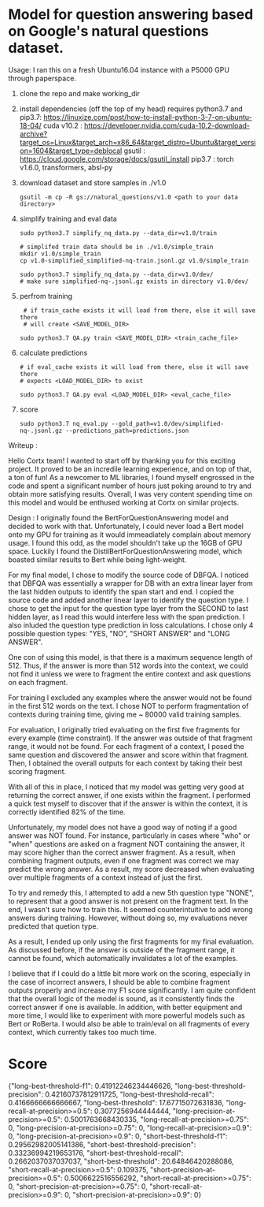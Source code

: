 # Model for question answering based on Google's natural questions dataset.

Usage: I ran this on a fresh Ubuntu16.04 instance with a P5000 GPU through paperspace.

1) clone the repo and make working_dir
2) install dependencies (off the top of my head)
	requires python3.7 and pip3.7: https://linuxize.com/post/how-to-install-python-3-7-on-ubuntu-18-04/
	cuda v10.2 : https://developer.nvidia.com/cuda-10.2-download-archive?target_os=Linux&target_arch=x86_64&target_distro=Ubuntu&target_version=1604&target_type=deblocal
	gsutil : https://cloud.google.com/storage/docs/gsutil_install
	pip3.7 : torch v1.6.0, transformers, absl-py



3) download dataset and store samples in ./v1.0

	```
	gsutil -m cp -R gs://natural_questions/v1.0 <path to your data directory>
	```
4) simplify training and eval data
	
	```
	sudo python3.7 simplify_nq_data.py --data_dir=v1.0/train
	
	# simplifed train data should be in ./v1.0/simple_train 
	mkdir v1.0/simple_train
	cp v1.0-simplified_simplified-nq-train.jsonl.gz v1.0/simple_train

	sudo python3.7 simplify_nq_data.py --data_dir=v1.0/dev/
	# make sure simplified-nq-.jsonl.gz exists in directory v1.0/dev/ 
	```

5) perfrom training
	
	```
	 # if train_cache exists it will load from there, else it will save there
	 # will create <SAVE_MODEL_DIR> 
	 
	sudo python3.7 QA.py train <SAVE_MODEL_DIR> <train_cache_file>
	```
6) calculate predictions
	
	```
	# if eval_cache exists it will load from there, else it will save there
	# expects <LOAD_MODEL_DIR> to exist 
	
	sudo python3.7 QA.py eval <LOAD_MODEL_DIR> <eval_cache_file>
	```
7) score
	
	```
	sudo python3.7 nq_eval.py --gold_path=v1.0/dev/simplified-nq-.jsonl.gz --predictions_path=predictions.json
	```

Writeup :

Hello Cortx team! I wanted to start off by thanking you for this exciting project. It proved to be an incredile learning experience, and on top of that, a ton of fun! As a newcomer to ML libraries, I found myself engrossed in the code and spent a significant number of hours just poking around to try and obtain more satisfying results. Overall, I was very content spending time on this model and would be enthused working at Cortx on similar projects.

Design : 
I originally found the BertForQuestionAnswering model and decided to work with that. Unfortunately, I could never load a Bert model onto my GPU for training as it would immeadiately complain about memory usage. I found this odd, as the model shouldn't take up the 16GB of GPU space. Luckily I found the DistilBertForQuestionAnswering model, which boasted similar results to Bert while being light-weight. 

For my final model, I chose to modify the source code of DBFQA. I noticed that DBFQA was essentially a wrapper for DB with an extra linear layer from the last hidden outputs to identify the span start and end. I copied the source code and added another linear layer to identify the question type. I chose to get the input for the question type layer from the SECOND to last hidden layer, as I read this would interfere less with the span prediction. I also inluded the question type prediction in loss calculations. I chose only 4 possible question types: "YES, "NO", "SHORT ANSWER" and "LONG ANSWER".

One con of using this model, is that there is a maximum sequence length of 512. Thus, if the answer is more than 512 words into the context, we could not find it unless we were to fragment the entire context and ask questions on each fragment. 

For training I excluded any examples where the answer would not be found in the first 512 words on the text. I chose NOT to perform fragmentation of contexts during training time, giving me ~ 80000 valid training samples.

For evaluation, I originally tried evaluating on the first five fragments for every example (time constraint). If the answer was outside of that fragment range, it would not be found. For each fragment of a context, I posed the same question and discovered the answer and score within that fragment. Then, I obtained the overall outputs for each context by taking their best scoring fragment.

With all of this in place, I noticed that my model was getting very good at returning the correct answer, if one exists within the fragment. I performed a quick test myself to discover that if the answer is within the context, it is correctly identified 82% of the time. 

Unfortunately, my model does not have a good way of noting if a good answer was NOT found. For instance, particularly in cases where "who" or "when" questions are asked on a fragment NOT containing the answer, it may score higher than the correct answer fragment. As a result, when combining fragment outputs, even if one fragment was correct we may predict the wrong answer. As a result, my score decreased when evaluating over multiple fragments of a context instead of just the first.

To try and remedy this, I attempted to add a new 5th question type "NONE", to represent that a good answer is not present on the fragment text. In the end, I wasn't sure how to train this. It seemed counterintuitive to add wrong answers during training. However, without doing so, my evaluations never predicted that quetion type.

As a result, I ended up only using the first fragments for my final evaluation. As discussed before, if the answer is outside of the fragment range, it cannot be found, which automatically invalidates a lot of the examples. 

I believe that if I could do a little bit more work on the scoring, especially in the case of incorrect answers, I should be able to combine fragment outputs properly and increase my F1 score significantly. I am quite confident that the overall logic of the model is sound, as it consistently finds the correct answer if one is available. 
In addition, with better equipment and more time, I would like to experiment with more powerful models such as Bert or RoBerta. I would also be able to train/eval on all fragments of every context, which currently takes too much time. 

# Score
{"long-best-threshold-f1": 0.41912246234446626, "long-best-threshold-precision": 0.42160737812911725, "long-best-threshold-recall": 0.4166666666666667, "long-best-threshold": 17.67715072631836, "long-recall-at-precision>=0.5": 0.3077256944444444, "long-precision-at-precision>=0.5": 0.5001763668430335, "long-recall-at-precision>=0.75": 0, "long-precision-at-precision>=0.75": 0, "long-recall-at-precision>=0.9": 0, "long-precision-at-precision>=0.9": 0, "short-best-threshold-f1": 0.29562982005141386, "short-best-threshold-precision": 0.33236994219653176, "short-best-threshold-recall": 0.2662037037037037, "short-best-threshold": 20.64846420288086, "short-recall-at-precision>=0.5": 0.109375, "short-precision-at-precision>=0.5": 0.5006622516556292, "short-recall-at-precision>=0.75": 0, "short-precision-at-precision>=0.75": 0, "short-recall-at-precision>=0.9": 0, "short-precision-at-precision>=0.9": 0}